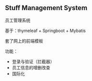 ## Stuff Management System
员工管理系统

基于：thymeleaf + Springboot + Mybatis

套了网上的前端模板

功能：
- 登录与验证（拦截器）
- 员工信息的增删改查
- 国际化
